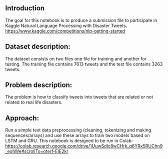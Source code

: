 ## Introduction
The goal for this notebook is to produce a submission file to participate in Kaggle Natural Language Processing with Disaster Tweets. https://www.kaggle.com/competitions/nlp-getting-started

## Dataset description:
The dataset consists on two files one file for training and another for testing. The training file contains 7613 tweets and the test file contains 3263 tweets.

## Problem description:
The problem is how to classify tweets into tweets that are related or not related to real life disasters.

## Approach:
Run a simple text data preprocessing (cleaning, tokenizing and making sequences/arrays) and use these arrays to train two models based on LSTM and GRU.
This notebook is designed to be run in Colab: https://colab.research.google.com/drive/1UuwSdIc8wCHrk_q6YRx5RUChn9_eohWe#scrollTo=oterf-EIE2kr
